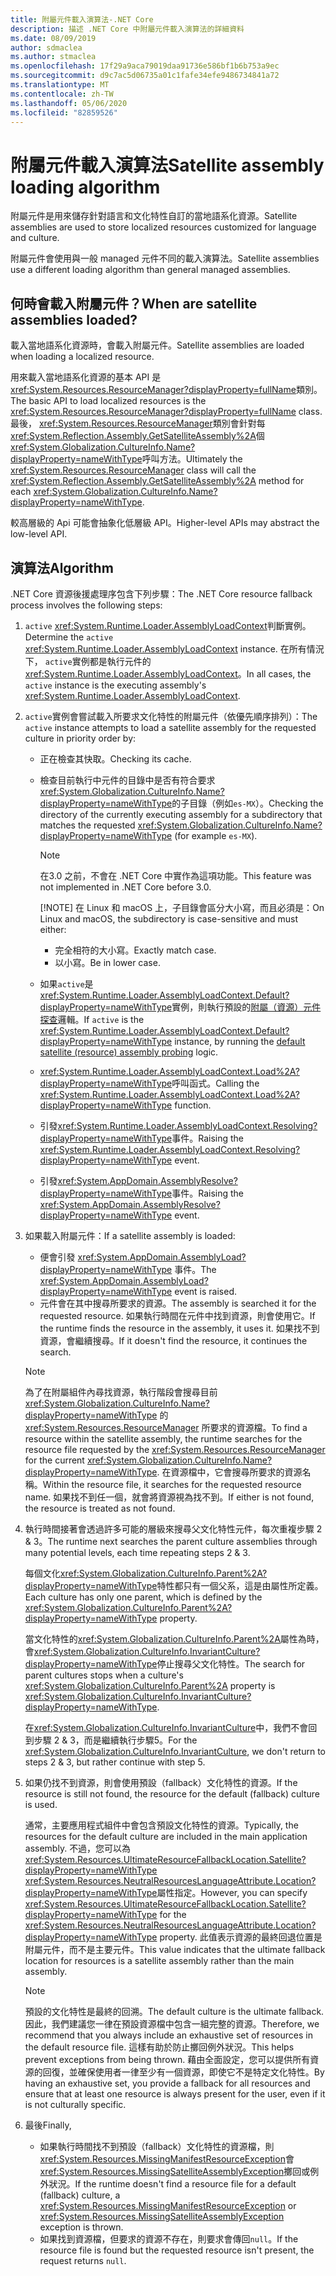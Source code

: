 ```yaml
---
title: 附屬元件載入演算法-.NET Core
description: 描述 .NET Core 中附屬元件載入演算法的詳細資料
ms.date: 08/09/2019
author: sdmaclea
ms.author: stmaclea
ms.openlocfilehash: 17f29a9aca79019daa91736e586bf1b6b753a9ec
ms.sourcegitcommit: d9c7ac5d06735a01c1fafe34efe9486734841a72
ms.translationtype: MT
ms.contentlocale: zh-TW
ms.lasthandoff: 05/06/2020
ms.locfileid: "82859526"
---
```

# <a name="satellite-assembly-loading-algorithm"></a><span data-ttu-id="466ab-103">附屬元件載入演算法</span><span class="sxs-lookup"><span data-stu-id="466ab-103">Satellite assembly loading algorithm</span></span>

<span data-ttu-id="466ab-104">附屬元件是用來儲存針對語言和文化特性自訂的當地語系化資源。</span><span class="sxs-lookup"><span data-stu-id="466ab-104">Satellite assemblies are used to store localized resources customized for language and culture.</span></span>

<span data-ttu-id="466ab-105">附屬元件會使用與一般 managed 元件不同的載入演算法。</span><span class="sxs-lookup"><span data-stu-id="466ab-105">Satellite assemblies use a different loading algorithm than general managed assemblies.</span></span>

## <a name="when-are-satellite-assemblies-loaded"></a><span data-ttu-id="466ab-106">何時會載入附屬元件？</span><span class="sxs-lookup"><span data-stu-id="466ab-106">When are satellite assemblies loaded?</span></span>

<span data-ttu-id="466ab-107">載入當地語系化資源時，會載入附屬元件。</span><span class="sxs-lookup"><span data-stu-id="466ab-107">Satellite assemblies are loaded when loading a localized resource.</span></span>

<span data-ttu-id="466ab-108">用來載入當地語系化資源的基本 API 是<xref:System.Resources.ResourceManager?displayProperty=fullName>類別。</span><span class="sxs-lookup"><span data-stu-id="466ab-108">The basic API to load localized resources is the <xref:System.Resources.ResourceManager?displayProperty=fullName> class.</span></span> <span data-ttu-id="466ab-109">最後， <xref:System.Resources.ResourceManager>類別會針對每<xref:System.Reflection.Assembly.GetSatelliteAssembly%2A>個<xref:System.Globalization.CultureInfo.Name?displayProperty=nameWithType>呼叫方法。</span><span class="sxs-lookup"><span data-stu-id="466ab-109">Ultimately the <xref:System.Resources.ResourceManager> class will call the <xref:System.Reflection.Assembly.GetSatelliteAssembly%2A> method for each <xref:System.Globalization.CultureInfo.Name?displayProperty=nameWithType>.</span></span>

<span data-ttu-id="466ab-110">較高層級的 Api 可能會抽象化低層級 API。</span><span class="sxs-lookup"><span data-stu-id="466ab-110">Higher-level APIs may abstract the low-level API.</span></span>

## <a name="algorithm"></a><span data-ttu-id="466ab-111">演算法</span><span class="sxs-lookup"><span data-stu-id="466ab-111">Algorithm</span></span>

<span data-ttu-id="466ab-112">.NET Core 資源後援處理序包含下列步驟：</span><span class="sxs-lookup"><span data-stu-id="466ab-112">The .NET Core resource fallback process involves the following steps:</span></span>

1. <span data-ttu-id="466ab-113">`active` <xref:System.Runtime.Loader.AssemblyLoadContext>判斷實例。</span><span class="sxs-lookup"><span data-stu-id="466ab-113">Determine the `active` <xref:System.Runtime.Loader.AssemblyLoadContext> instance.</span></span> <span data-ttu-id="466ab-114">在所有情況下， `active`實例都是執行元件的<xref:System.Runtime.Loader.AssemblyLoadContext>。</span><span class="sxs-lookup"><span data-stu-id="466ab-114">In all cases, the `active` instance is the executing assembly's <xref:System.Runtime.Loader.AssemblyLoadContext>.</span></span>

2. <span data-ttu-id="466ab-115">`active`實例會嘗試載入所要求文化特性的附屬元件（依優先順序排列）：</span><span class="sxs-lookup"><span data-stu-id="466ab-115">The `active` instance attempts to load a satellite assembly for the requested culture in priority order by:</span></span>
    - <span data-ttu-id="466ab-116">正在檢查其快取。</span><span class="sxs-lookup"><span data-stu-id="466ab-116">Checking its cache.</span></span>
    - <span data-ttu-id="466ab-117">檢查目前執行中元件的目錄中是否有符合要求<xref:System.Globalization.CultureInfo.Name?displayProperty=nameWithType>的子目錄（例如`es-MX`）。</span><span class="sxs-lookup"><span data-stu-id="466ab-117">Checking the directory of the currently executing assembly for a subdirectory that matches the requested <xref:System.Globalization.CultureInfo.Name?displayProperty=nameWithType> (for example `es-MX`).</span></span>

        > [!NOTE]
        > <span data-ttu-id="466ab-118">在3.0 之前，不會在 .NET Core 中實作為這項功能。</span><span class="sxs-lookup"><span data-stu-id="466ab-118">This feature was not implemented in .NET Core before 3.0.</span></span>
        >
        > [!NOTE]
        > <span data-ttu-id="466ab-119">在 Linux 和 macOS 上，子目錄會區分大小寫，而且必須是：</span><span class="sxs-lookup"><span data-stu-id="466ab-119">On Linux and macOS, the subdirectory is case-sensitive and must either:</span></span>
        >
        > - <span data-ttu-id="466ab-120">完全相符的大小寫。</span><span class="sxs-lookup"><span data-stu-id="466ab-120">Exactly match case.</span></span>
        > - <span data-ttu-id="466ab-121">以小寫。</span><span class="sxs-lookup"><span data-stu-id="466ab-121">Be in lower case.</span></span>

    - <span data-ttu-id="466ab-122">如果`active`是<xref:System.Runtime.Loader.AssemblyLoadContext.Default?displayProperty=nameWithType>實例，則執行預設的[附屬（資源）元件探查](default-probing.md#satellite-resource-assembly-probing)邏輯。</span><span class="sxs-lookup"><span data-stu-id="466ab-122">If `active` is the <xref:System.Runtime.Loader.AssemblyLoadContext.Default?displayProperty=nameWithType> instance, by running the [default satellite (resource) assembly probing](default-probing.md#satellite-resource-assembly-probing) logic.</span></span>

    - <span data-ttu-id="466ab-123"><xref:System.Runtime.Loader.AssemblyLoadContext.Load%2A?displayProperty=nameWithType>呼叫函式。</span><span class="sxs-lookup"><span data-stu-id="466ab-123">Calling the <xref:System.Runtime.Loader.AssemblyLoadContext.Load%2A?displayProperty=nameWithType> function.</span></span>

    - <span data-ttu-id="466ab-124">引發<xref:System.Runtime.Loader.AssemblyLoadContext.Resolving?displayProperty=nameWithType>事件。</span><span class="sxs-lookup"><span data-stu-id="466ab-124">Raising the <xref:System.Runtime.Loader.AssemblyLoadContext.Resolving?displayProperty=nameWithType> event.</span></span>

    - <span data-ttu-id="466ab-125">引發<xref:System.AppDomain.AssemblyResolve?displayProperty=nameWithType>事件。</span><span class="sxs-lookup"><span data-stu-id="466ab-125">Raising the <xref:System.AppDomain.AssemblyResolve?displayProperty=nameWithType> event.</span></span>

3. <span data-ttu-id="466ab-126">如果載入附屬元件：</span><span class="sxs-lookup"><span data-stu-id="466ab-126">If a satellite assembly is loaded:</span></span>
   - <span data-ttu-id="466ab-127">便會引發 <xref:System.AppDomain.AssemblyLoad?displayProperty=nameWithType> 事件。</span><span class="sxs-lookup"><span data-stu-id="466ab-127">The <xref:System.AppDomain.AssemblyLoad?displayProperty=nameWithType> event is raised.</span></span>
   - <span data-ttu-id="466ab-128">元件會在其中搜尋所要求的資源。</span><span class="sxs-lookup"><span data-stu-id="466ab-128">The assembly is searched it for the requested resource.</span></span> <span data-ttu-id="466ab-129">如果執行時間在元件中找到資源，則會使用它。</span><span class="sxs-lookup"><span data-stu-id="466ab-129">If the runtime finds the resource in the assembly, it uses it.</span></span> <span data-ttu-id="466ab-130">如果找不到資源，會繼續搜尋。</span><span class="sxs-lookup"><span data-stu-id="466ab-130">If it doesn't find the resource, it continues the search.</span></span>

    > [!NOTE]
    > <span data-ttu-id="466ab-131">為了在附屬組件內尋找資源，執行階段會搜尋目前 <xref:System.Globalization.CultureInfo.Name?displayProperty=nameWithType> 的 <xref:System.Resources.ResourceManager> 所要求的資源檔。</span><span class="sxs-lookup"><span data-stu-id="466ab-131">To find a resource within the satellite assembly, the runtime searches for the resource file requested by the <xref:System.Resources.ResourceManager> for the current <xref:System.Globalization.CultureInfo.Name?displayProperty=nameWithType>.</span></span> <span data-ttu-id="466ab-132">在資源檔中，它會搜尋所要求的資源名稱。</span><span class="sxs-lookup"><span data-stu-id="466ab-132">Within the resource file, it searches for the requested resource name.</span></span> <span data-ttu-id="466ab-133">如果找不到任一個，就會將資源視為找不到。</span><span class="sxs-lookup"><span data-stu-id="466ab-133">If either is not found, the resource is treated as not found.</span></span>

4. <span data-ttu-id="466ab-134">執行時間接著會透過許多可能的層級來搜尋父文化特性元件，每次重複步驟 2 & 3。</span><span class="sxs-lookup"><span data-stu-id="466ab-134">The runtime next searches the parent culture assemblies through many potential levels, each time repeating steps 2 & 3.</span></span>

    <span data-ttu-id="466ab-135">每個文化<xref:System.Globalization.CultureInfo.Parent%2A?displayProperty=nameWithType>特性都只有一個父系，這是由屬性所定義。</span><span class="sxs-lookup"><span data-stu-id="466ab-135">Each culture has only one parent, which is defined by the <xref:System.Globalization.CultureInfo.Parent%2A?displayProperty=nameWithType> property.</span></span>

    <span data-ttu-id="466ab-136">當文化特性的<xref:System.Globalization.CultureInfo.Parent%2A>屬性為時，會<xref:System.Globalization.CultureInfo.InvariantCulture?displayProperty=nameWithType>停止搜尋父文化特性。</span><span class="sxs-lookup"><span data-stu-id="466ab-136">The search for parent cultures stops when a culture's <xref:System.Globalization.CultureInfo.Parent%2A> property is <xref:System.Globalization.CultureInfo.InvariantCulture?displayProperty=nameWithType>.</span></span>

    <span data-ttu-id="466ab-137">在<xref:System.Globalization.CultureInfo.InvariantCulture>中，我們不會回到步驟 2 & 3，而是繼續執行步驟5。</span><span class="sxs-lookup"><span data-stu-id="466ab-137">For the <xref:System.Globalization.CultureInfo.InvariantCulture>, we don't return to steps 2 & 3, but rather continue with step 5.</span></span>

5. <span data-ttu-id="466ab-138">如果仍找不到資源，則會使用預設（fallback）文化特性的資源。</span><span class="sxs-lookup"><span data-stu-id="466ab-138">If the resource is still not found, the resource for the default (fallback) culture is used.</span></span>

   <span data-ttu-id="466ab-139">通常，主要應用程式組件中會包含預設文化特性的資源。</span><span class="sxs-lookup"><span data-stu-id="466ab-139">Typically, the resources for the default culture are included in the main application assembly.</span></span> <span data-ttu-id="466ab-140">不過，您可以為<xref:System.Resources.UltimateResourceFallbackLocation.Satellite?displayProperty=nameWithType> <xref:System.Resources.NeutralResourcesLanguageAttribute.Location?displayProperty=nameWithType>屬性指定。</span><span class="sxs-lookup"><span data-stu-id="466ab-140">However, you can specify <xref:System.Resources.UltimateResourceFallbackLocation.Satellite?displayProperty=nameWithType> for the <xref:System.Resources.NeutralResourcesLanguageAttribute.Location?displayProperty=nameWithType> property.</span></span> <span data-ttu-id="466ab-141">此值表示資源的最終回退位置是附屬元件，而不是主要元件。</span><span class="sxs-lookup"><span data-stu-id="466ab-141">This value indicates that the ultimate fallback location for resources is a satellite assembly rather than the main assembly.</span></span>

    > [!NOTE]
    > <span data-ttu-id="466ab-142">預設的文化特性是最終的回溯。</span><span class="sxs-lookup"><span data-stu-id="466ab-142">The default culture is the ultimate fallback.</span></span> <span data-ttu-id="466ab-143">因此，我們建議您一律在預設資源檔中包含一組完整的資源。</span><span class="sxs-lookup"><span data-stu-id="466ab-143">Therefore, we recommend that you always include an exhaustive set of resources in the default resource file.</span></span> <span data-ttu-id="466ab-144">這樣有助於防止擲回例外狀況。</span><span class="sxs-lookup"><span data-stu-id="466ab-144">This helps prevent exceptions from being thrown.</span></span> <span data-ttu-id="466ab-145">藉由全面設定，您可以提供所有資源的回復，並確保使用者一律至少有一個資源，即使它不是特定文化特性。</span><span class="sxs-lookup"><span data-stu-id="466ab-145">By having an exhaustive set, you provide a fallback for all resources and ensure that at least one resource is always present for the user, even if it is not culturally specific.</span></span>

6. <span data-ttu-id="466ab-146">最後</span><span class="sxs-lookup"><span data-stu-id="466ab-146">Finally,</span></span>
   - <span data-ttu-id="466ab-147">如果執行時間找不到預設（fallback）文化特性的資源檔，則<xref:System.Resources.MissingManifestResourceException>會<xref:System.Resources.MissingSatelliteAssemblyException>擲回或例外狀況。</span><span class="sxs-lookup"><span data-stu-id="466ab-147">If the runtime doesn't find a resource file for a default (fallback) culture, a <xref:System.Resources.MissingManifestResourceException> or <xref:System.Resources.MissingSatelliteAssemblyException> exception is thrown.</span></span>
   - <span data-ttu-id="466ab-148">如果找到資源檔，但要求的資源不存在，則要求會傳回`null`。</span><span class="sxs-lookup"><span data-stu-id="466ab-148">If the resource file is found but the requested resource isn't present, the request returns `null`.</span></span>
